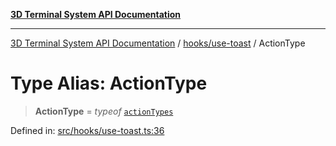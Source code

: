 [**3D Terminal System API Documentation**](../../../README.md)

***

[3D Terminal System API Documentation](../../../README.md) / [hooks/use-toast](../README.md) / ActionType

# Type Alias: ActionType

> **ActionType** = *typeof* [`actionTypes`](../variables/actionTypes.md)

Defined in: [src/hooks/use-toast.ts:36](https://github.com/Dicommunitas/ThreeJS_Terminal_3D/blob/a3c5b1c59fdfa3d9f217f579fadf3e59d797e664/src/hooks/use-toast.ts#L36)
